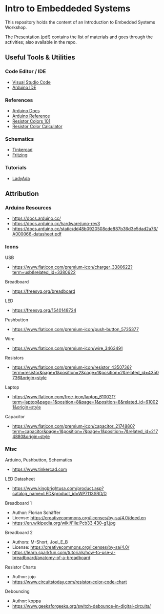 # Intro to Embeddeded Systems

This repository holds the content of an Introduction to Embedded Systems Workshop.

The [Presentation (pdf)](docs/Embedded%20Systems%20Workshop%202022Sem2%20Final%20v1.pdf) contains the list of materials and goes through the activities; also available in the repo.

## Useful Tools & Utilities

### Code Editor / IDE

- [Visual Studio Code](https://code.visualstudio.com/)
- [Arduino IDE](https://www.arduino.cc/en/software)

### References

- [Arduino Docs](https://docs.arduino.cc/)
- [Arduino Reference](https://www.arduino.cc/reference/en/)
- [Resistor Colors 101](https://www.circuitstoday.com/resistor-color-code-chart)
- [Resistor Color Calculator](https://www.allaboutcircuits.com/tools/resistor-color-code-calculator/)

### Schematics

- [Tinkercad](https://www.tinkercad.com/)
- [Fritzing](https://fritzing.org/)

### Tutorials

- [LadyAda](https://www.ladyada.net/learn/arduino/index.html)

## Attribution

### Arduino Resources

- https://docs.arduino.cc/
- https://docs.arduino.cc/hardware/uno-rev3
- https://docs.arduino.cc/static/dd48b0920508cde887b36d3e5dad2a76/A000066-datasheet.pdf

### Icons

USB

- https://www.flaticon.com/premium-icon/charger_3380622?term=usb&related_id=3380622

Breadboard

- https://freesvg.org/breadboard

LED

- https://freesvg.org/1540148724

Pushbutton

- https://www.flaticon.com/premium-icon/push-button_5735377

Wire

- https://www.flaticon.com/premium-icon/wire_3463491

Resistors

- https://www.flaticon.com/premium-icon/resistor_4350736?term=resistor&page=1&position=2&page=1&position=2&related_id=4350736&origin=style

Laptop

- https://www.flaticon.com/free-icon/laptop_610021?term=laptop&page=1&position=8&page=1&position=8&related_id=610021&origin=style

Capacitor

- https://www.flaticon.com/premium-icon/capacitor_2174880?term=capacitor&page=1&position=7&page=1&position=7&related_id=2174880&origin=style

### Misc

Arduino, Pushbutton, Schematics

- https://www.tinkercad.com

LED Datasheet

- https://www.kingbrightusa.com/product.asp?catalog_name=LED&product_id=WP7113SRD/D

Breadboard 1

- Author: Florian Schäffer
- License: https://creativecommons.org/licenses/by-sa/4.0/deed.en
- https://en.wikipedia.org/wiki/File:Pcb33.430-g1.jpg

Breadboard 2

- Authors: M-Short, Joel_E_B
- License: https://creativecommons.org/licenses/by-sa/4.0/
- https://learn.sparkfun.com/tutorials/how-to-use-a-breadboard/anatomy-of-a-breadboard

Resistor Charts

- Author: jojo
- https://www.circuitstoday.com/resistor-color-code-chart

Debouncing

- Author: koppa
- https://www.geeksforgeeks.org/switch-debounce-in-digital-circuits/
